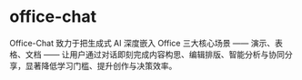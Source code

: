 # office-chat
Office-Chat 致力于把生成式 AI 深度嵌入 Office 三大核心场景 —— 演示、表格、文档 —— 让用户通过对话即刻完成内容构思、编辑排版、智能分析与协同分享，显著降低学习门槛、提升创作与决策效率。
